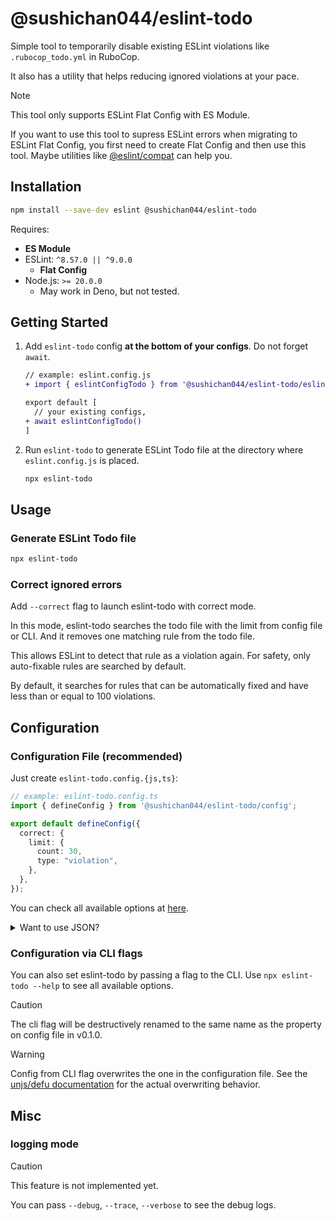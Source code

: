 # @sushichan044/eslint-todo

Simple tool to temporarily disable existing ESLint violations like `.rubocop_todo.yml` in RuboCop.

It also has a utility that helps reducing ignored violations at your pace.

> [!NOTE]
> This tool only supports ESLint Flat Config with ES Module.
>
> If you want to use this tool to supress ESLint errors when migrating to ESLint Flat Config,
> you first need to create Flat Config and then use this tool. Maybe utilities like [@eslint/compat](https://github.com/eslint/rewrite/tree/main/packages/compat) can help you.

## Installation

```bash
npm install --save-dev eslint @sushichan044/eslint-todo
```

Requires:

- **ES Module**
- ESLint: `^8.57.0 || ^9.0.0`
  - **Flat Config**
- Node.js: `>= 20.0.0`
  - May work in Deno, but not tested.

## Getting Started

1. Add `eslint-todo` config **at the bottom of your configs**. Do not forget `await`.

    ``` diff
    // example: eslint.config.js
    + import { eslintConfigTodo } from '@sushichan044/eslint-todo/eslint';

    export default [
      // your existing configs,
    + await eslintConfigTodo()
    ]
    ```

2. Run `eslint-todo` to generate ESLint Todo file at the directory where `eslint.config.js` is placed.

    ```bash
    npx eslint-todo
    ```

## Usage

### Generate ESLint Todo file

```bash
npx eslint-todo
```

### Correct ignored errors

Add `--correct` flag to launch eslint-todo with correct mode.

In this mode, eslint-todo searches the todo file with the limit from config file or CLI.
And it removes one matching rule from the todo file.

This allows ESLint to detect that rule as a violation again. For safety, only auto-fixable rules are searched by default.

By default, it searches for rules that can be automatically fixed and have less than or equal to 100 violations.

## Configuration

### Configuration File (recommended)

Just create `eslint-todo.config.{js,ts}`:

```typescript
// example: eslint-todo.config.ts
import { defineConfig } from '@sushichan044/eslint-todo/config';

export default defineConfig({
  correct: {
    limit: {
      count: 30,
      type: "violation",
    },
  },
});
```

You can check all available options at [here](./src/config/config.ts).

<details>
<summary>Want to use JSON?</summary>

Sure!

```json
{
  "$schema": "node_modules/@sushichan044/eslint-todo/config-schema.json",
  "correct": {
    "limit": {
      "count": 30,
      "type": "violation"
    }
  }
}
```

</details>

### Configuration via CLI flags

You can also set eslint-todo by passing a flag to the CLI.
Use `npx eslint-todo --help` to see all available options.

> [!CAUTION]
> The cli flag will be destructively renamed to the same name as the property on config file in v0.1.0.

> [!WARNING]
> Config from CLI flag overwrites the one in the configuration file.
> See the [unjs/defu documentation](https://github.com/unjs/defu) for the actual overwriting behavior.

## Misc

### logging mode

> [!CAUTION]
> This feature is not implemented yet.

You can pass `--debug`, `--trace`, `--verbose` to see the debug logs.
